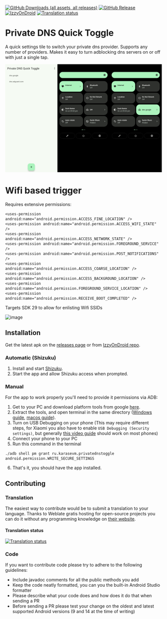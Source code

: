 [![GitHub Downloads (all assets, all releases)](https://img.shields.io/github/downloads/karasevm/PrivateDNSAndroid/total)](https://github.com/karasevm/PrivateDNSAndroid/releases/latest)
[![GitHub Release](https://img.shields.io/github/v/release/karasevm/PrivateDNSAndroid)](https://github.com/karasevm/PrivateDNSAndroid/releases/latest)
[![IzzyOnDroid](https://img.shields.io/endpoint?url=https://apt.izzysoft.de/fdroid/api/v1/shield/ru.karasevm.privatednstoggle&label=IzzyOnDroid)](https://apt.izzysoft.de/fdroid/index/apk/ru.karasevm.privatednstoggle)
[![Translation status](https://hosted.weblate.org/widget/privatednsandroid/private-dns-quick-toggle/svg-badge.svg)](https://hosted.weblate.org/engage/privatednsandroid/)

# Private DNS Quick Toggle
A quick settings tile to switch your private dns provider. Supports any number of providers. Makes it easy to turn adblocking dns servers on or off with just
a single tap.

![Private DNS app screenshot](readme.jpg)

# Wifi based trigger
Requires extensive permissions:
    
    <uses-permission android:name="android.permission.ACCESS_FINE_LOCATION" />
    <uses-permission android:name="android.permission.ACCESS_WIFI_STATE" />
    <uses-permission android:name="android.permission.ACCESS_NETWORK_STATE" />
    <uses-permission android:name="android.permission.FOREGROUND_SERVICE" />
    <uses-permission android:name="android.permission.POST_NOTIFICATIONS" />
    <uses-permission android:name="android.permission.ACCESS_COARSE_LOCATION" />
    <uses-permission android:name="android.permission.ACCESS_BACKGROUND_LOCATION" />
    <uses-permission android:name="android.permission.FOREGROUND_SERVICE_LOCATION" />
    <uses-permission android:name="android.permission.RECEIVE_BOOT_COMPLETED" />

Targets SDK 29 to allow for enlisting Wifi SSIDs

<img width="411" height="884" alt="image" src="https://github.com/user-attachments/assets/b4392020-54f7-4a8d-a34f-88838f19b1e6" />


## Installation
Get the latest apk on the [releases page](https://github.com/karasevm/PrivateDNSAndroid/releases/latest) 
or from [IzzyOnDroid repo](https://apt.izzysoft.de/fdroid/index/apk/ru.karasevm.privatednstoggle).

### Automatic (Shizuku)
1. Install and start [Shizuku](https://shizuku.rikka.app/).
2. Start the app and allow Shizuku access when prompted.

### Manual
For the app to work properly you'll need to provide it permissions via ADB:

1. Get to your PC and download platform tools from google [here](https://developer.android.com/studio/releases/platform-tools).
2. Extract the tools, and open terminal in the same directory ([Windows guide](https://youtu.be/6vVFmOcIADg?t=38), [macos guide](https://www.howtogeek.com/210147/how-to-open-terminal-in-the-current-os-x-finder-location/)).
3. Turn on USB Debugging on your phone (This may require different steps, for Xiaomi you also have to enable `USB Debugging (Security settings)`, but generally [this video guide](https://youtu.be/Ucs34BkfPB0?t=29) should work on most phones)
4. Connect your phone to your PC
5. Run this command in the terminal

```
./adb shell pm grant ru.karasevm.privatednstoggle android.permission.WRITE_SECURE_SETTINGS
```

6. That's it, you should have the app installed.

## Contributing

### Translation
The easiest way to contribute would be to submit a translation to your language. Thanks to Weblate gratis hosting for open-source projects you can do it without any programming knowledge on [their website](https://hosted.weblate.org/engage/privatednsandroid/).
#### Translation status
<a href="https://hosted.weblate.org/engage/privatednsandroid/">
<img src="https://hosted.weblate.org/widget/privatednsandroid/private-dns-quick-toggle/multi-auto.svg" alt="Translation status" />
</a>

### Code
If you want to contribute code please try to adhere to the following guidelines:
- Include javadoc comments for all the public methods you add
- Keep the code neatly formatted, you can you the built-in Android Studio formatter
- Please describe what your code does and how does it do that when sending a PR
- Before sending a PR please test your change on the oldest and latest supported Android versions (9 and 14 at the time of writing)
